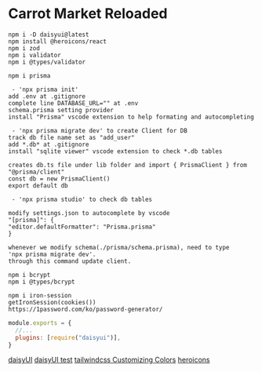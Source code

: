 # Carrot Market Reloaded

```terminal
npm i -D daisyui@latest
npm install @heroicons/react
npm i zod
npm i validator
npm i @types/validator

npm i prisma
```

```prisma setting
 - 'npx prisma init'
add .env at .gitignore
complete line DATABASE_URL="" at .env
schema.prisma setting provider
install "Prisma" vscode extension to help formating and autocompleting

 - 'npx prisma migrate dev' to create Client for DB
track db file name set as "add_user"
add *.db* at .gitignore
install "sqlite viewer" vscode extension to check *.db tables

creates db.ts file under lib folder and import { PrismaClient } from "@prisma/client"
const db = new PrismaClient()
export default db

 - 'npx prisma studio' to check db tables

modify settings.json to autocomplete by vscode
"[prisma]": {
"editor.defaultFormatter": "Prisma.prisma"
}

whenever we modify schema(./prisma/schema.prisma), need to type
'npx prisma migrate dev'.
through this command update client.
```

```password hashing
npm i bcrypt
npm i @types/bcrypt
```

```Iron session
npm i iron-session
getIronSession(cookies())
https://1password.com/ko/password-generator/
```

```tailwind.config.js
module.exports = {
  //...
  plugins: [require("daisyui")],
}
```

[daisyUI](https://daisyui.com/docs/install/)
[daisyUI test](https://stackblitz.com/edit/daisyui-nextjs?file=tailwind.config.js)
[tailwindcss Customizing Colors](https://tailwindcss.com/docs/customizing-colors)
[heroicons](https://github.com/tailwindlabs/heroicons)
